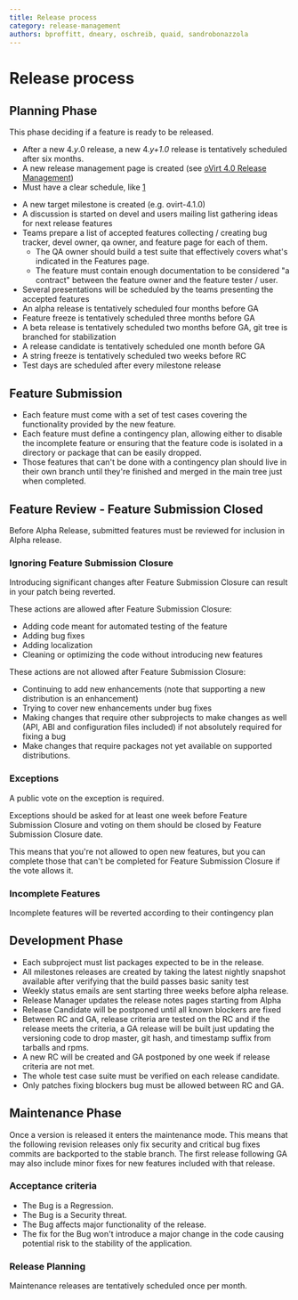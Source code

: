 ```yaml
---
title: Release process
category: release-management
authors: bproffitt, dneary, oschreib, quaid, sandrobonazzola
---
```


# Release process

## Planning Phase

This phase deciding if a feature is ready to be released.

*   After a new 4.*y*.0 release, a new 4.*y+1.0* release is tentatively scheduled after six months.
*   A new release management page is created (see [oVirt 4.0 Release Management](../releases/4.0/release-management.html))
*   Must have a clear schedule, like [1](http://fedoraproject.org/wiki/Releases/24/Schedule)

<!-- -->

*   A new target milestone is created (e.g. ovirt-4.1.0)
*   A discussion is started on devel and users mailing list gathering ideas for next release features
*   Teams prepare a list of accepted features collecting / creating bug tracker, devel owner, qa owner, and feature page for each of them.
    -   The QA owner should build a test suite that effectively covers what's indicated in the Features page.
    -   The feature must contain enough documentation to be considered "a contract" between the feature owner and the feature tester / user.
*   Several presentations will be scheduled by the teams presenting the accepted features
*   An alpha release is tentatively scheduled four months before GA
*   Feature freeze is tentatively scheduled three months before GA
*   A beta release is tentatively scheduled two months before GA, git tree is branched for stabilization
*   A release candidate is tentatively scheduled one month before GA
*   A string freeze is tentatively scheduled two weeks before RC
*   Test days are scheduled after every milestone release

## Feature Submission

*   Each feature must come with a set of test cases covering the functionality provided by the new feature.
*   Each feature must define a contingency plan, allowing either to disable the incomplete feature or ensuring that the feature code is isolated in a directory or package that can be easily dropped.
*   Those features that can't be done with a contingency plan should live in their own branch until they're finished and merged in the main tree just when completed.

## Feature Review - Feature Submission Closed

Before Alpha Release, submitted features must be reviewed for inclusion in Alpha release.

### Ignoring Feature Submission Closure

Introducing significant changes after Feature Submission Closure can result in your patch being reverted.

These actions are allowed after Feature Submission Closure:

*   Adding code meant for automated testing of the feature
*   Adding bug fixes
*   Adding localization
*   Cleaning or optimizing the code without introducing new features

These actions are not allowed after Feature Submission Closure:

*   Continuing to add new enhancements (note that supporting a new distribution is an enhancement)
*   Trying to cover new enhancements under bug fixes
*   Making changes that require other subprojects to make changes as well (API, ABI and configuration files included) if not absolutely required for fixing a bug
*   Make changes that require packages not yet available on supported distributions.

### Exceptions

A public vote on the exception is required.

Exceptions should be asked for at least one week before Feature Submission Closure and voting on them should be closed by Feature Submission Closure date.

This means that you're not allowed to open new features, but you can complete those that can't be completed for Feature Submission Closure if the vote allows it.

### Incomplete Features

Incomplete features will be reverted according to their contingency plan

## Development Phase

*   Each subproject must list packages expected to be in the release.
*   All milestones releases are created by taking the latest nightly snapshot available after verifying that the build passes basic sanity test
*   Weekly status emails are sent starting three weeks before alpha release.
*   Release Manager updates the release notes pages starting from Alpha
*   Release Candidate will be postponed until all known blockers are fixed
*   Between RC and GA, release criteria are tested on the RC and if the release meets the criteria, a GA release will be built just updating the versioning code to drop master, git hash, and timestamp suffix from tarballs and rpms.
*   A new RC will be created and GA postponed by one week if release criteria are not met.
*   The whole test case suite must be verified on each release candidate.
*   Only patches fixing blockers bug must be allowed between RC and GA.

## Maintenance Phase

Once a version is released it enters the maintenance mode. This means that the following revision releases only fix security and critical bug fixes commits are backported to the stable branch. The first release following GA may also include minor fixes for new features included with that release.

### Acceptance criteria

*   The Bug is a Regression.
*   The Bug is a Security threat.
*   The Bug affects major functionality of the release.
*   The fix for the Bug won't introduce a major change in the code causing potential risk to the stability of the application.

### Release Planning

Maintenance releases are tentatively scheduled once per month.
